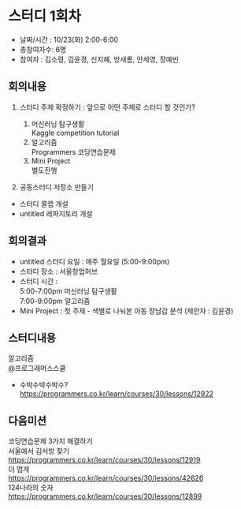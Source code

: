 # 스터디 1회차
 
- 날짜/시간 : 10/23(화)  2:00-6:00  
- 총참여자수: 6명   
- 참여자 : 김소령, 김윤경, 신지혜, 방새롬, 안세영, 장예빈  

## 회의내용	
1. 스터디 주제 확정하기 : 앞으로 어떤 주제로 스터디 할 것인가?  
   1) 머신러닝 탐구생활  
   Kaggle competition tutorial
   2) 알고리즘  
   Programmers 코딩연습문제  
   3) Mini Project   
   별도진행  

2. 공동스터디 저장소 만들기
 - 스터디 콜랩 개설
 - untitled 레파지토리 개설

## 회의결과
- untitled 스터디 요일 : 매주 월요일 (5:00-9:00pm)
- 스터디 장소 : 서울창업허브
- 스터디 시간 :   
  5:00-7:00pm  머신러닝 탐구생활   
  7:00-9:00pm  알고리즘  
- Mini Project : 첫 주제 - 색별로 나눠본 아동 장남감 분석 (제안자 : 김윤경)  

## 스터디내용  
알고리즘  
@프로그래머스스쿨
- 수박수박수박수?  
https://programmers.co.kr/learn/courses/30/lessons/12922  

## 다음미션
코딩연습문제 3가지 해결하기  
서울에서 김서방 찾기  
https://programmers.co.kr/learn/courses/30/lessons/12919  
더 맵게  
https://programmers.co.kr/learn/courses/30/lessons/42626  
124나라의 숫자  
https://programmers.co.kr/learn/courses/30/lessons/12899  

	
